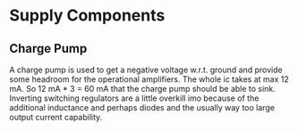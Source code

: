 # Supply Components

## Charge Pump
A charge pump is used to get a negative voltage w.r.t. ground and provide some headroom for the operational amplifiers.
The whole ic takes at max 12 mA. So 12 mA * 3 = 60 mA that the charge pump should be able to sink. Inverting switching regulators are a little overkill imo because of the additional inductance and perhaps diodes and the usually way too large output current capability.

